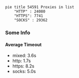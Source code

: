 
```mermaid
pie title 54591 Proxies in list
    "HTTP" : 24080
    "HTTPS": 7741
    "SOCKS" : 29362
```

### Some Info
#### Average Timeout

- mixed: 3.6s
- http: 1.7s
- https: 8.2s
- socks: 5.0s